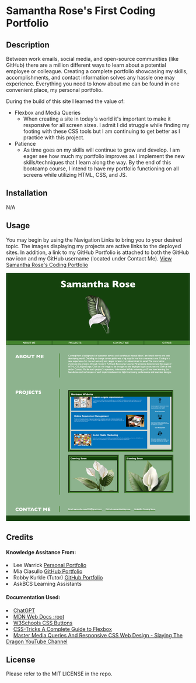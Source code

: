 # Samantha Rose's First Coding Portfolio

## Description

Between work emails, social media, and open-source communities (like GitHub) there are a million different ways to learn about a potential employee or colleague. Creating a complete portfolio showcasing my skills, accomplishments, and contact information solves any hassle one may experience. Everything you need to know about me can be found in one convenient place, my personal portfolio. 

During the build of this site I learned the value of:
 - Flexbox and Media Queries
    - When creating a site in today's world it's important to make it responsive for all screen sizes. I admit I did struggle while finding my footing with these CSS tools but I am continuing to get better as I practice with this project.
 - Patience
    - As time goes on my skills will continue to grow and develop. I am eager see how much my portfolio improves as I implement the new skills/techniques that I learn along the way. By the end of this bootcamp course, I intend to have my portfolio functioning on all screens while utilizing HTML, CSS, and JS.

## Installation

N/A

## Usage

You may begin by using the Navigation Links to bring you to your desired topic. The images displaying my projects are active links to the deployed sites. In addition, a link to my GitHub Portfolio is attached to both the GitHub nav icon and my GitHub username (located under Contact Me). <a href="https://samanthashleyrose.github.io/Samantha-Rose-Coding-Portfolio/">View Samantha Rose's Coding Portfolio</a>

![Fullscren Screenshot of Portfolio](assets/images/fullscreen-sc-portfolio.png)

## Credits

#### Knowledge Assitance From:
<li>Lee Warrick <link><a href="https://leewarrick.com/">Personal Portfolio</a></link></li>
<li>Mia Ciasullo <link><a href="https://github.com/miacias/first-portfolio">GitHub Portfolio</a></link></li>
<li>Robby Kurkle (Tutor) <link><a href="https://github.com/rfnkurle">GitHub Portfolio</a></link></li>
<li>AskBCS Learning Assistants</li>

#### Documentation Used:

<li><link><a href="https://chat.openai.com/">ChatGPT</a></link></li>
<li><link><a href="https://developer.mozilla.org/en-US/docs/Web/CSS/:root">MDN Web Docs :root</a></link></li>
<li><link><a href="https://www.w3schools.com/css/css3_buttons.asp">W3Schools CSS Buttons</a></link></li>
<li><link><a href="https://css-tricks.com/snippets/css/a-guide-to-flexbox/">CSS-Tricks A Complete Guide to Flexbox</a></link></li>
<li><link><a href="https://www.youtube.com/watch?v=K24lUqcT0Ms">Master Media Queries And Responsive CSS Web Design - Slaying The Dragon YouTube Channel</a></link></li>

## License

Please refer to the MIT LICENSE in the repo.
